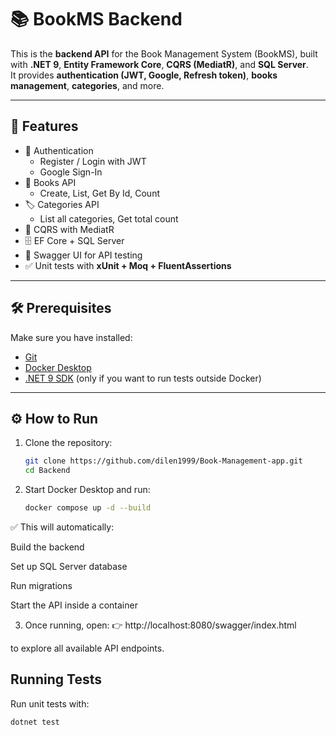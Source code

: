 # 📚 BookMS Backend

This is the **backend API** for the Book Management System (BookMS), built with **.NET 9**, **Entity Framework Core**, **CQRS (MediatR)**, and **SQL Server**.  
It provides **authentication (JWT, Google, Refresh token)**, **books management**, **categories**, and more.

---

## 🚀 Features

- 🔑 Authentication
  - Register / Login with JWT
  - Google Sign-In
- 📘 Books API  
  - Create, List, Get By Id, Count
- 🏷️ Categories API  
  - List all categories, Get total count
- 🧩 CQRS with MediatR
- 🗄️ EF Core + SQL Server
- 📖 Swagger UI for API testing
- ✅ Unit tests with **xUnit + Moq + FluentAssertions**

---

## 🛠️ Prerequisites

Make sure you have installed:

- [Git](https://git-scm.com/)  
- [Docker Desktop](https://www.docker.com/)  
- [.NET 9 SDK](https://dotnet.microsoft.com/) (only if you want to run tests outside Docker)  

---

## ⚙️ How to Run

1. Clone the repository:
   ```bash
   git clone https://github.com/dilen1999/Book-Management-app.git
   cd Backend
   ```
2. Start Docker Desktop and run:
    ```bash
    docker compose up -d --build
    ```

✅ This will automatically:

Build the backend

Set up SQL Server database

Run migrations

Start the API inside a container

3. Once running, open:
👉 http://localhost:8080/swagger/index.html

to explore all available API endpoints.


## Running Tests
Run unit tests with:
```bash
dotnet test
```
